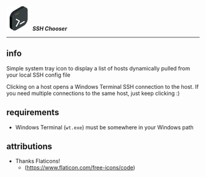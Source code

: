![Application Logo](winres/coding-small.png) ***SSH Chooser***
___

## info

Simple system tray icon to display a list of hosts dynamically pulled from your local SSH config file

Clicking on a host opens a Windows Terminal SSH connection to the host. If you need multiple connections to the same host, just keep clicking :)

## requirements

- Windows Terminal (`wt.exe`) must be somewhere in your Windows path

## attributions

- Thanks Flaticons!
  - (https://www.flaticon.com/free-icons/code)
